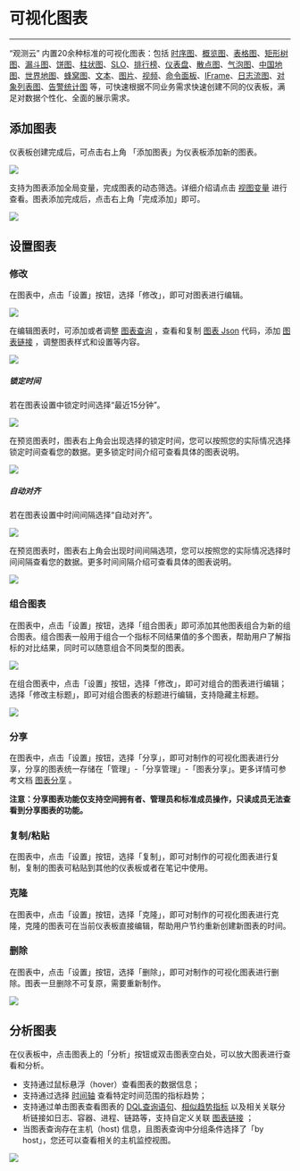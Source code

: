 # 可视化图表
---

“观测云” 内置20余种标准的可视化图表：包括 [时序图](timeseries-chart.md)、[概览图](overview-chart.md)、[表格图](table-chart.md)、[矩形树图](treemap.md)、[漏斗图](funnel-chart.md)、[饼图](pie-chart.md)、[柱状图](bar-chart.md)、[SLO](slo-chart.md)、[排行榜](leaderboard.md)、[仪表盘](dashboard.md)、[散点图](scatter-plot.md)、[气泡图](bubble-chart.md)、[中国地图](china-map.md)、[世界地图](world-map.md)、[蜂窝图](cellular-map.md)、[文本](text.md)、[图片](picture.md)、[视频](video.md)、[命令面板](command-panel.md)、[IFrame](iframe.md)、[日志流图](log-stream.md)、[对象列表图](object-list.md)、[告警统计图](alert-statistics.md) 等，可快速根据不同业务需求快速创建不同的仪表板，满足对数据个性化、全面的展示需求。

## 添加图表

仪表板创建完成后，可点击右上角 「添加图表」为仪表板添加新的图表。

![](../img/2.dashboard_4.png)

支持为图表添加全局变量，完成图表的动态筛选。详细介绍请点击 [视图变量](../view-variable.md) 进行查看。图表添加完成后，点击右上角「完成添加」即可。

![](../img/3.view_2.png)

## 设置图表

### 修改

在图表中，点击「设置」按钮，选择「修改」，即可对图表进行编辑。

![](../img/3.view_1.png)

在编辑图表时，可添加或者调整 [图表查询](chart-query.md) ，查看和复制 [图表 Json](chart-json.md) 代码，添加 [图表链接](chart-link.md) ，调整图表样式和设置等内容。

![](../img/3.view_3.png)

##### 锁定时间
若在图表设置中锁定时间选择“最近15分钟”。

![](../img/3.view_5.png)

在预览图表时，图表右上角会出现选择的锁定时间，您可以按照您的实际情况选择锁定时间查看您的数据。更多锁定时间介绍可查看具体的图表说明。

![](../img/3.view_6.png)

##### 自动对齐

若在图表设置中时间间隔选择“自动对齐”。

![](../img/3.view_7.png)

在预览图表时，图表右上角会出现时间间隔选项，您可以按照您的实际情况选择时间间隔查看您的数据。更多时间间隔介绍可查看具体的图表说明。

![](../img/3.view_8.png)

### 组合图表

在图表中，点击「设置」按钮，选择「组合图表」即可添加其他图表组合为新的组合图表。组合图表一般用于组合一个指标不同结果值的多个图表，帮助用户了解指标的对比结果，同时可以随意组合不同类型的图表。

![](../img/10.table_3.png)

在组合图表中，点击「设置」按钮，选择「修改」，即可对组合的图表进行编辑；选择「修改主标题」，即可对组合图表的标题进行编辑，支持隐藏主标题。

![](../img/10.table_2.png)

### 分享

在图表中，点击「设置」按钮，选择「分享」，即可对制作的可视化图表进行分享，分享的图表统一存储在「管理」-「分享管理」-「图表分享」。更多详情可参考文档 [图表分享](chart-share.md) 。

**注意：分享图表功能仅支持空间拥有者、管理员和标准成员操作，只读成员无法查看到分享图表的功能。**

### 复制/粘贴

在图表中，点击「设置」按钮，选择「复制」，即可对制作的可视化图表进行复制，复制的图表可粘贴到其他的仪表板或者在笔记中使用。

### 克隆

在图表中，点击「设置」按钮，选择「克隆」，即可对制作的可视化图表进行克隆，克隆的图表可在当前仪表板直接编辑，帮助用户节约重新创建新图表的时间。

### 删除

在图表中，点击「设置」按钮，选择「删除」，即可对制作的可视化图表进行删除。图表一旦删除不可复原，需要重新制作。

![](../img/5.table_1.4.png)

## 分析图表

在仪表板中，点击图表上的「分析」按钮或双击图表空白处，可以放大图表进行查看和分析。

- 支持通过鼠标悬浮（hover）查看图表的数据信息；
- 支持通过选择 [时间轴](timeseries-chart.md) 查看特定时间范围的指标趋势；
- 支持通过单击图表查看图表的 [DQL查询语句](chart-query.md)、[相似趋势指标](timeseries-chart.md) 以及相关关联分析链接如日志、容器、进程、链路等，支持自定义关联 [图表链接](chart-link.md) ；
- 当图表查询存在主机（host) 信息，且图表查询中分组条件选择了「by host」，您还可以查看相关的主机监控视图。

![](../img/3.view_9.1.png)

